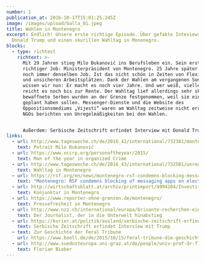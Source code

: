 ```yaml
---
number: 1
publication_at: 2016-10-17T15:01:25.245Z
image: /images/upload/balla_01.jpeg
title: Wahlen in Montenegro
excerpt: Endlich! Unsere erste richtige Episode. Über gefakte Inteviews mit
  Donald Trump und einen skurillen Wahltag in Monenegro.
blocks:
  - type: richtext
    richtext: >-
      Mit 29 Jahren stieg Milo Ðukanović ins Berufsleben ein. Sein erster
      richtiger Job: Ministerpräsident von Montenegro. 25 Jahre später macht er
      noch immer denselben Job. Ist das nicht schön in Zeiten von Flexibilität
      und unsicheren Arbeitsplätzen. Dank der Wahlen am vergangenen Sonntag
      wissen wir nun: Er macht es noch vier Jahre. Und wer weiß, vielleicht
      reicht es noch bis zur Rente. Der Wahltag lief allerdings sehr skurril. 20
      bewaffnete Serben wurden an der Grenze festgenommen, weil sie einen Putsch
      geplant haben sollen. Messenger-Dienste und die Website des
      Oppositionsmediums „Vijesti“ waren am Wahltag zeitweise nicht erreichbar.
      NGOs berichten von Unregelmäßigkeiten bei den Wahlen.


      Außerdem: Serbische Zeitschrift erfindet Interview mit Donald Trump, Referendum in Bosnien-Herzegowina und unsere neue Rubrik „Shit of the month“.
links:
  - url: http://www.tageswoche.ch/de/2016_42/international/732381/montenegriner-entscheiden-ueber-zukunft-von-djukanovic.htm
    text: Potrait Milo Ðukanović
  - url: https://www.occrp.org/personoftheyear/2015/
    text: Man of the year in organized Crime
  - url: http://www.tageswoche.ch/de/2016_43/international/732501/unregelmaessigkeiten-fuer-machthaber-djukanovi-haben-sogar-die-toten-gestimmt.htm
    text: Wahltag in Montenegro
  - url: https://rsf.org/en/news/montenegro-rsf-condemns-blocking-messaging-apps-election-day
    text: "Montenegro: RSF condemns blocking of messaging apps on election day"
  - url: http://wirtschaftsblatt.at/archiv/printimport/4994104/Investitionsboom-in-Montenegro
    text: Konjunktur in Montenegro
  - url: https://www.reporter-ohne-grenzen.de/montenegro/
    text: Pressefreiheit in Montenegro
  - url: http://www.nzz.ch/international/europa/brisante-recherchen-ein-journalist-stoert-ld.118014
    text: Der Journalist, der in die Unterwelt hinabstieg
  - url: https://kurier.at/politik/ausland/serbische-zeitschrift-erfindet-interview-mit-donald-trump/225.381.507
    text: Serbische Zeitschrift erfindet Interview mit Trump
  - text: Zur Geschichte der Feral Tribune
    url: https://www.boell.de/de/2015/10/15/feral-tribune-die-geschichte-einer-permanenten-revolution
  - url: http://www.suedosteuropa.uni-graz.at/de/people/univ-prof-dr-florian-bieber
    text: Florian Bieber
---
```

